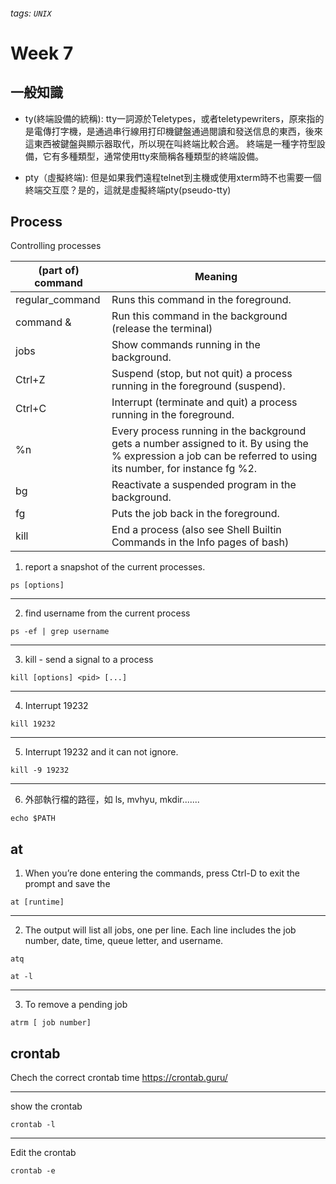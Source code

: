 ###### tags: `UNIX`

# Week 7

## 一般知識
* ty(終端設備的統稱):
tty一詞源於Teletypes，或者teletypewriters，原來指的是電傳打字機，是通過串行線用打印機鍵盤通過閱讀和發送信息的東西，後來這東西被鍵盤與顯示器取代，所以現在叫終端比較合適。
終端是一種字符型設備，它有多種類型，通常使用tty來簡稱各種類型的終端設備。


* pty（虛擬終端):
但是如果我們遠程telnet到主機或使用xterm時不也需要一個終端交互麼？是的，這就是虛擬終端pty(pseudo-tty)

## Process
Controlling processes


| (part of) command	 | Meaning | 
| -------- | -------- | 
| regular_command     | Runs this command in the foreground.     | 
|command &	|Run this command in the background (release the terminal)|
|jobs	|Show commands running in the background.|
|Ctrl+Z|	Suspend (stop, but not quit) a process running in the foreground (suspend).|
|Ctrl+C	|Interrupt (terminate and quit) a process running in the foreground.|
|%n	|Every process running in the background gets a number assigned to it. By using the % expression a job can be referred to using its number, for instance fg %2.|
|bg	|Reactivate a suspended program in the background.|
|fg	|Puts the job back in the foreground.|
|kill	|End a process (also see Shell Builtin Commands in the Info pages of bash)|

1. report a snapshot of the current processes.
```
ps [options]
```
------------------------------------------------
2. find username from the current process
```
ps -ef | grep username 
```
------------------------------------------------

3. kill - send a signal to a process
```
kill [options] <pid> [...]
```
------------------------------------------------

4. Interrupt 19232
```
kill 19232
```
------------------------------------------------

5. Interrupt 19232 and it can not ignore.
```
kill -9 19232
```
------------------------------------------------

6. 外部執行檔的路徑，如 ls, mvhyu, mkdir.......
```
echo $PATH
```



## at 

1. When you’re done entering the commands, press Ctrl-D to exit the prompt and save the
```
at [runtime]
```
------------------------------------------------

2. The output will list all jobs, one per line. Each line includes the job number, date, time, queue letter, and username.
```
atq
```
```
at -l
```

------------------------------------------------
3. To remove a pending job
```
atrm [ job number]
```

## crontab
Chech the correct crontab time
https://crontab.guru/

---------------------------
show the crontab
```
crontab -l
```
-----------------------------
Edit the crontab
```
crontab -e
```